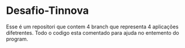 # Desafio-Tinnova
Esse é um repositori que contem 4 branch que representa 4 aplicações difetrentes. 
Todo o codigo esta comentado para ajuda no entemento do program. 
